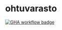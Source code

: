 # ohtuvarasto

[![GHA workflow badge](https://github.com/Merentie/ohtuvarasto/workflows/CI/badge.svg)](https://github.com/Merentie/ohtuvarasto/actions)
